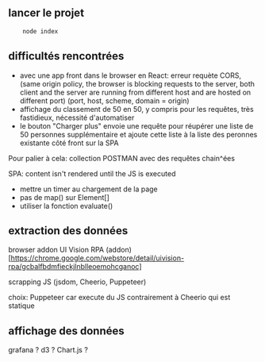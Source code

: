 ## lancer le projet

```sh
    node index
```

## difficultés rencontrées

- avec une app front dans le browser en React: erreur requète CORS,
  (same origin policy, the browser is blocking requests to the server, both client and the server are running from different host and are hosted on different port) (port, host, scheme, domain = origin)
- affichage du classement de 50 en 50, y compris pour les requêtes, très fastidieux, nécessité d'automatiser
- le bouton "Charger plus" envoie une requête pour réupérer une liste de 50 personnes supplémentaire et ajoute cette liste à la liste des peronnes existante côté front sur la SPA

Pour palier à cela: collection POSTMAN avec des requêtes chain^ées

SPA: content isn't rendered until the JS is executed

- mettre un timer au chargement de la page
- pas de map() sur Element[]
- utiliser la fonction evaluate()

## extraction des données

browser addon UI Vision RPA (addon)[https://chrome.google.com/webstore/detail/uivision-rpa/gcbalfbdmfieckjlnblleoemohcganoc]

scrapping JS (jsdom, Cheerio, Puppeteer)

choix: Puppeteer car execute du JS contrairement à Cheerio qui est statique

## affichage des données

grafana ?
d3 ? Chart.js ?

